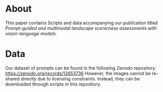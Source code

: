 # About
This paper contains Scripts and data accompanying our publication titled *Prompt-guided and multimodal landscape scenicness
assessments with vision-language models*.

# Data
Our dataset of prompts can be found in the following Zenodo repository: https://zenodo.org/records/12653736
However, the images cannot be re-shared directly due to licensing constraints. Instead, they can be downloaded through scripts in this repository.